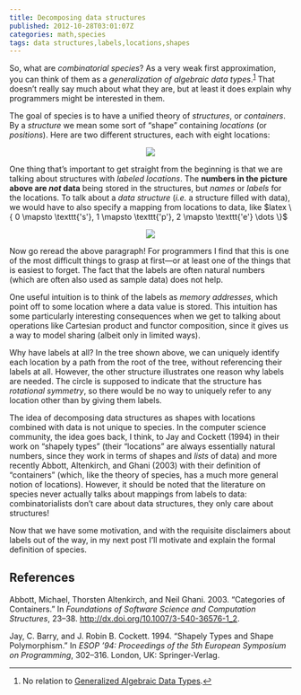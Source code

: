 ```yaml
---
title: Decomposing data structures
published: 2012-10-28T03:01:07Z
categories: math,species
tags: data structures,labels,locations,shapes
---
```


<p>So, what are <em>combinatorial species</em>? As a very weak first approximation, you can think of them as a <em>generalization of algebraic data types</em>.<sup><a href="#fn1" class="footnoteRef" id="fnref1">1</a></sup> That doesn’t really say much about what they are, but at least it does explain why programmers might be interested in them.</p>
<p>The goal of species is to have a unified theory of <em>structures</em>, or <em>containers</em>. By a <em>structure</em> we mean some sort of “shape” containing <em>locations</em> (or <em>positions</em>). Here are two different structures, each with eight locations:</p>

<div style="text-align:center;">
<div class="figure">
<img src="http://byorgey.files.wordpress.com/2012/10/82e8948fc7048c08ac1eaaa1d3dadb5b.png" /><p class="caption"></p>
</div>
</div>
<p>One thing that’s important to get straight from the beginning is that we are talking about structures with <em>labeled locations</em>. The <strong>numbers in the picture above are <em>not</em> data</strong> being stored in the structures, but <em>names</em> or <em>labels</em> for the locations. To talk about a <em>data structure</em> (<em>i.e.</em> a structure filled with data), we would have to also specify a mapping from locations to data, like $latex \{ 0 \mapsto \texttt{'s'}, 1 \mapsto \texttt{'p'}, 2 \mapsto \texttt{'e'} \dots \}$</p>
<div style="text-align:center;">
<div class="figure">
<img src="http://byorgey.files.wordpress.com/2012/10/24ee86a859a0b6a3a54bcf3f6a1188df.png" /><p class="caption"></p>
</div>
</div>
<p>Now go reread the above paragraph! For programmers I find that this is one of the most difficult things to grasp at first—or at least one of the things that is easiest to forget. The fact that the labels are often natural numbers (which are often also used as sample data) does not help.</p>
<p>One useful intuition is to think of the labels as <em>memory addresses</em>, which point off to some location where a data value is stored. This intuition has some particularly interesting consequences when we get to talking about operations like Cartesian product and functor composition, since it gives us a way to model sharing (albeit only in limited ways).</p>
<p>Why have labels at all? In the tree shown above, we can uniquely identify each location by a path from the root of the tree, without referencing their labels at all. However, the other structure illustrates one reason why labels are needed. The circle is supposed to indicate that the structure has <em>rotational symmetry</em>, so there would be no way to uniquely refer to any location other than by giving them labels.</p>
<p>The idea of decomposing data structures as shapes with locations combined with data is not unique to species. In the computer science community, the idea goes back, I think, to Jay and Cockett (1994) in their work on “shapely types” (their “locations” are always essentially natural numbers, since they work in terms of shapes and <em>lists</em> of data) and more recently Abbott, Altenkirch, and Ghani (2003) with their definition of “containers” (which, like the theory of species, has a much more general notion of locations). However, it should be noted that the literature on species never actually talks about mappings from labels to data: combinatorialists don’t care about data structures, they only care about structures!</p>
<p>Now that we have some motivation, and with the requisite disclaimers about labels out of the way, in my next post I’ll motivate and explain the formal definition of species.</p>
<h2 id="references">References</h2>
<p>Abbott, Michael, Thorsten Altenkirch, and Neil Ghani. 2003. “Categories of Containers.” In <em>Foundations of Software Science and Computation Structures</em>, 23–38. <a href="http://dx.doi.org/10.1007/3-540-36576-1_2" title="http://dx.doi.org/10.1007/3-540-36576-1_2">http://dx.doi.org/10.1007/3-540-36576-1_2</a>.</p>
<p>Jay, C. Barry, and J. Robin B. Cockett. 1994. “Shapely Types and Shape Polymorphism.” In <em>ESOP ’94: Proceedings of the 5th European Symposium on Programming</em>, 302–316. London, UK: Springer-Verlag.</p>
<div class="footnotes">
<hr />
<ol>
<li id="fn1"><p>No relation to <a href="http://www.haskell.org/haskellwiki/GADT">Generalized Algebraic Data Types</a>.<a href="#fnref1">↩</a></p></li>
</ol>
</div>


